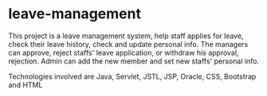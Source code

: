 # leave-management
This project is a leave management system, help staff applies for leave, check their leave history, check and update personal info.  The managers can approve, reject staffs' leave application, or withdraw his approval, rejection.  Admin can add the new member and set new staffs' personal info.

Technologies involved are Java,  Servlet, JSTL, JSP,  Oracle, CSS, Bootstrap and HTML

